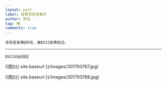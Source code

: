 ```yaml
---
layout: post
label: 挂黑背背佳事件
author: 佚名
tag: 锤
comments: true
---
```


    背背佳发博@邓伦，被DXJJ挂黑经过。

---

    DXJJ对此回应

![图]({{ site.baseurl }}/images/301793767.jpg)

![图]({{ site.baseurl }}/images/301793768.jpg)
